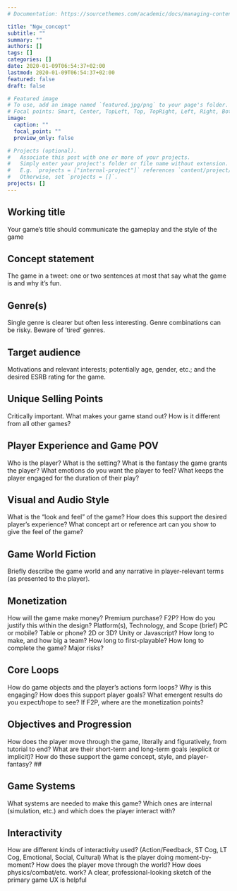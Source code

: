 ```yaml
---
# Documentation: https://sourcethemes.com/academic/docs/managing-content/

title: "Ngw_concept"
subtitle: ""
summary: ""
authors: []
tags: []
categories: []
date: 2020-01-09T06:54:37+02:00
lastmod: 2020-01-09T06:54:37+02:00
featured: false
draft: false

# Featured image
# To use, add an image named `featured.jpg/png` to your page's folder.
# Focal points: Smart, Center, TopLeft, Top, TopRight, Left, Right, BottomLeft, Bottom, BottomRight.
image:
  caption: ""
  focal_point: ""
  preview_only: false

# Projects (optional).
#   Associate this post with one or more of your projects.
#   Simply enter your project's folder or file name without extension.
#   E.g. `projects = ["internal-project"]` references `content/project/deep-learning/index.md`.
#   Otherwise, set `projects = []`.
projects: []
---
```

## Working title
Your game’s title should communicate the gameplay and the style of the game

## Concept statement
The game in a tweet: one or two sentences at most that say what the game is and
why it’s fun.

## Genre(s)
Single genre is clearer but often less interesting. Genre combinations can be
risky. Beware of ‘tired’ genres.

## Target audience
Motivations and relevant interests; potentially age, gender, etc.; and the
desired ESRB rating for the game.

## Unique Selling Points
Critically important. What makes your game stand out? How is it different from
all other games?

## Player Experience and Game POV
Who is the player? What is the setting? What is the fantasy the game grants the
player? What emotions do you want the player to feel? What keeps the player
engaged for the duration of their play?

## Visual and Audio Style
What is the “look and feel” of the game? How does this support the desired
player’s experience? What concept art or reference art can you show to give the
feel of the game?

## Game World Fiction
Briefly describe the game world and any narrative in player-relevant terms (as
presented to the player).

## Monetization
How will the game make money? Premium purchase? F2P? How do you justify this
within the design? Platform(s), Technology, and Scope (brief) PC or mobile?
Table or phone? 2D or 3D? Unity or Javascript? How long to make, and how big a
team? How long to first-playable? How long to complete the game? Major risks?

## Core Loops
How do game objects and the player’s actions form loops? Why is this engaging?
How does this support player goals? What emergent results do you expect/hope to
see? If F2P, where are the monetization points?

## Objectives and Progression
How does the player move through the game, literally and figuratively, from
tutorial to end? What are their short-term and long-term goals (explicit or
implicit)? How do these support the game concept, style, and player-fantasy? ##

## Game Systems 
What systems are needed to make this game? Which ones are internal (simulation,
etc.) and which does the player interact with?

## Interactivity
How are different kinds of interactivity used? (Action/Feedback, ST Cog, LT Cog,
Emotional, Social, Cultural) What is the player doing moment-by-moment? How does
the player move through the world? How does physics/combat/etc. work? A clear,
professional-looking sketch of the primary game UX is helpful